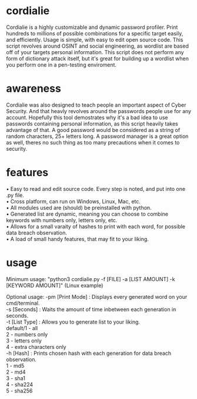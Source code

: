 # cordialie
Cordialie is a highly customizable and dynamic password profiler. Print hundreds to millions of possible combinations for a specific target easily, and efficiently. Usage is simple, with easy to edit open source code.  This script revolves around OSINT and social engineering, as wordlist are based off of your targets personal information.
This script does not perform any form of dictionary attack itself, but it's great for building up a wordlist when you perform one in a pen-testing enviroment.

# awareness
Cordialie was also designed to teach people an important aspect of Cyber Security.  And that heavly revolves around the passwords people use for any account.  Hopefully this 
tool demostrates why it's a bad idea to use passwords containing personal information, as this script heavily takes advantage of that.  A good password would be considered as a string of random characters, 25+ letters long.  A password manager is a great option as well, theres no such thing as too many precautions when it comes to security.

# features
• Easy to read and edit source code. Every step is noted, and put into one .py file.<br/>
• Cross platform, can run on Windows, Linux, Mac, etc.<br/>
• All modules used are (should) be preinstalled with python.<br/>
• Generated list are dynamic, meaning you can choose to combine keywords with numbers only, letters only, etc.<br/>
• Allows for a small varaity of hashes to print with each word, for possible data breach observation.<br/>
• A load of small handy features, that may fit to your liking.

# usage
Minimum usage: "python3 cordialie.py -f [FILE] -a [LIST AMOUNT] -k [KEYWORD AMOUNT]" (Linux example) <br/>

Optional usage:
  -pm [Print Mode] : Displays every generated word on your cmd/terminal.<br/>
  -s  [Seconds]    : Waits the amount of time inbetween each generation in seconds. <br/>
  -t  [List Type]  : Allows you to generate list to your liking. <br/>
         default/1 - all<br/>
                 2 - numbers only<br/>
                 3 - letters only<br/>
                 4 - extra characters only<br/>
  -h  [Hash]       : Prints chosen hash with each generation for data breach observation.<br/>
                 1 - md5<br/>
                 2 - md4<br/>
                 3 - sha1<br/>
                 4 - sha224<br/>
                 5 - sha256
